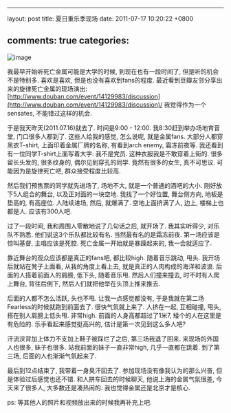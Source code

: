 
---
layout: post
title: 夏日重乐季现场
date: 2011-07-17 10:20:22 +0800

comments: true
categories: 
---

![image](http://img3.douban.com/mpic/e473912.jpg)

我最早开始听死亡金属可能是大学的时候, 到现在也有一段时间了,
但是听的机会不是特别多. 喜欢是喜欢, 但是也没有喜欢到fans的程度.
最近看到豆瓣友邻分享出来的旋律死亡金属的现场演出:
[http://www.douban.com/event/14129983/discussion](http://www.douban.com/event/14129983/discussion)/
我觉得作为一个sensates, 不能错过这样的机会.

于是我天昨天(2011.07.16)就去了. 时间是9:00 - 12:00.
我8:30赶到举办场地育音堂, 门口很多人都到了. 这些人给我的感觉, 怎么说呢,
就是金属fans. 大部分人都穿黑衣T-shirt, 上面印着金属厂牌的名称,
有看到arch enemy, 霜冻前夜等. 我还看到有一位同学T-shirt上面写着大字:
我不是党员. 这种衣服我是不敢穿着上街的. 很多留长头发的, 很多纹身的,
偶尔见到穿孔的同学. 竟然有很多的女生, 真不可思议. 可能因为是旋律死亡吧,
群众接受程度比较高.

然后我们预售票的同学就先进场了, 场地不大, 就是一个普通的酒吧的大小.
刚好放下5人组合的舞台, 以及正对面的一块空地. 我找了一个好位置,
舞台侧方向, 地板是垫高的, 有高座位. 人陆续进场, 然后, 就爆满了.
空地上面挤满了人, 边上, 楼梯上也都是人. 应该有300人吧.

过了一段时间, 我和周围人零散地说了几句话之后, 就开场了. 我其实听得少,
对乐队不熟悉. 他们说这3个乐队都比较有名. 当然最有名的是霜冻前夜.
第一场应该是惊叫基督, 主唱应该是死腔. 死亡金属一开始就是暴躁起来的,
我一会就适应了.

靠近舞台的观众应该都是真正的fans吧, 都比较high. 随着音乐跳动, 甩头.
我开场后就站在凳子上面看, 从我的角度上看上去,
就是真正的人肉构成的海洋和波浪. 后面的人搭着前面人的肩膀, 低下头,
随着音乐甩. 然后人们撞来撞去, 时不时有人爬上舞台, 背往后倒下,
然后人们就把他举在头顶上推来推去.

后面的人都不怎么活跃, 头也不甩. 让我一点感觉都没有,
于是我就在第二场Fearless的时候就跑到前面去了. 很快气氛就上来了.
人挤在一起, 互相碰撞, 甩头, 搭在别人肩膀上低头甩. 非常high.
前面的人身高都超过了1米7, 矮个的人在这里是有危险的.
乐手看起来感觉挺高兴的, 估计是第一次见到这么多人吧?

汗流浃背加上体力不支加上鞋子被踩烂了之后, 第三场我退了回来.
来现场的外国人也很多, 妹子也很多. 站我前面的妹子一直非常high,
几乎一直都在跳着. 到了第三场, 后面的人也渐渐气氛起来了.

最后到12点结束了, 我带着一身臭汗回去了. 参加现场没有像我认为的那么兴奋,
但是体验过后感觉也还不错. 和人拼车回去的时候聊天,
他说上海的金属气氛很差, 今天来了很多人, 大多数还是凑热闹的.
我也觉得金属还是北京才是核心.

ps: 等其他人的照片和视频放出来的时候我再补充上吧.